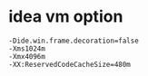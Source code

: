 # idea vm option
```
-Dide.win.frame.decoration=false
-Xms1024m
-Xmx4096m
-XX:ReservedCodeCacheSize=480m
```
